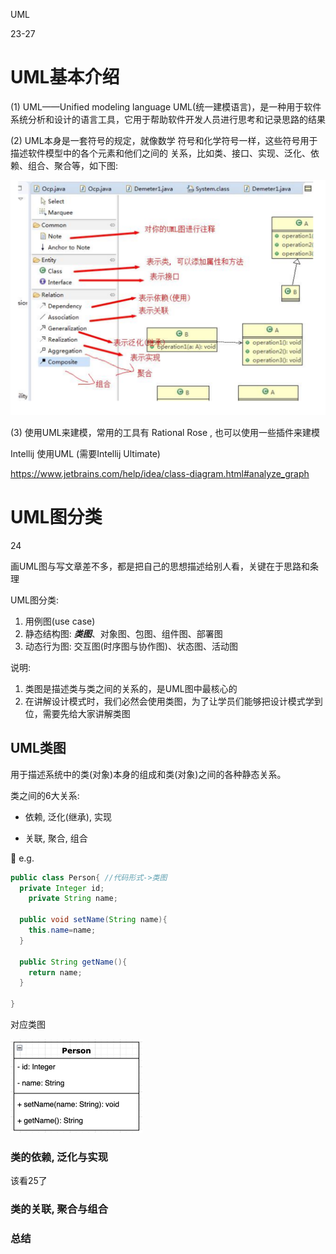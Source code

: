 UML

23-27



# UML基本介绍

(1) UML——Unified modeling language UML(统一建模语言)，是一种用于软件系统分析和设计的语言工具，它用于帮助软件开发人员进行思考和记录思路的结果 



(2) UML本身是一套符号的规定，就像数学 符号和化学符号一样，这些符号用于描述软件模型中的各个元素和他们之间的 关系，比如类、接口、实现、泛化、依 赖、组合、聚合等，如下图:



<img src="./Src_md/UML1.png" style="zoom:50%;" />

(3) 使用UML来建模，常用的工具有 Rational Rose , 也可以使用一些插件来建模



Intellij 使用UML (需要Intellij Ultimate)

https://www.jetbrains.com/help/idea/class-diagram.html#analyze_graph





# UML图分类

24

画UML图与写文章差不多，都是把自己的思想描述给别人看，关键在于思路和条理



UML图分类:

1) 用例图(use case)
2) 静态结构图:  ***类图***、对象图、包图、组件图、部署图
3) 动态行为图:  交互图(时序图与协作图)、状态图、活动图



说明:

1.  类图是描述类与类之间的关系的，是UML图中最核心的
2. 在讲解设计模式时，我们必然会使用类图，为了让学员们能够把设计模式学到 位，需要先给大家讲解类图



## UML类图

用于描述系统中的类(对象)本身的组成和类(对象)之间的各种静态关系。



类之间的6大关系: 

+ 依赖, 泛化(继承), 实现

+ 关联, 聚合, 组合



:gem:  e.g.

```java
public class Person{ //代码形式->类图 
  private Integer id;
	private String name;
  
  public void setName(String name){
  	this.name=name;
  }
  
  public String getName(){
    return name;
  } 

}
```

对应类图

<img src="./Src_md/Person_classDiagram.png" style="zoom:50%;" />



### 类的依赖, 泛化与实现

该看25了





### 类的关联, 聚合与组合





### 总结